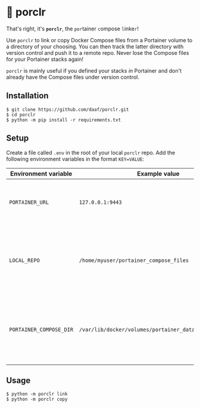 # :pig: porclr

That's right, it's **`porclr`**, the `por`tainer `c`ompose `l`inke`r`! 

Use `porclr` to link or copy Docker Compose files from a Portainer volume to a directory of your choosing. You can then track the latter directory with version control and push it to a remote repo. Never lose the Compose files for your Portainer stacks again!

`porclr` is mainly useful if you defined your stacks _in_ Portainer and don't already have the Compose files under version control.

## Installation
```shell
$ git clone https://github.com/daaf/porclr.git
$ cd porclr
$ python -m pip install -r requirements.txt
```

## Setup
Create a file called `.env` in the root of your local `porclr` repo. Add the following environment variables in the format `KEY=VALUE`:

|Environment variable|Example value|Description|
|--------------------|-------|-----------|
|`PORTAINER_URL`|`127.0.0.1:9443`|The URL and port number of the Portainer instance.|
|`LOCAL_REPO`|`/home/myuser/portainer_compose_files`|The absolute path to the directory where the Compose files should be linked or copied.
|`PORTAINER_COMPOSE_DIR`|`/var/lib/docker/volumes/portainer_data/_data/compose`|The location of the Docker volume from which to link/copy the Compose files.|

## Usage
```shell
$ python -m porclr link
$ python -m porclr copy
```
